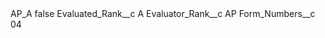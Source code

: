 <?xml version="1.0" encoding="UTF-8"?>
<CustomMetadata xmlns="http://soap.sforce.com/2006/04/metadata" xmlns:xsi="http://www.w3.org/2001/XMLSchema-instance" xmlns:xsd="http://www.w3.org/2001/XMLSchema">
    <label>AP_A</label>
    <protected>false</protected>
    <values>
        <field>Evaluated_Rank__c</field>
        <value xsi:type="xsd:string">A</value>
    </values>
    <values>
        <field>Evaluator_Rank__c</field>
        <value xsi:type="xsd:string">AP</value>
    </values>
    <values>
        <field>Form_Numbers__c</field>
        <value xsi:type="xsd:string">04</value>
    </values>
</CustomMetadata>
